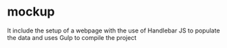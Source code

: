 # mockup
It include the setup of a webpage with the use of Handlebar JS to populate the data and uses Gulp to compile the project
